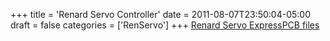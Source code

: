 +++
title = 'Renard Servo Controller'
date = 2011-08-07T23:50:04-05:00
draft = false
categories = ['RenServo']
+++
[Renard Servo ExpressPCB files](/repository/downloads/Servo.zip)